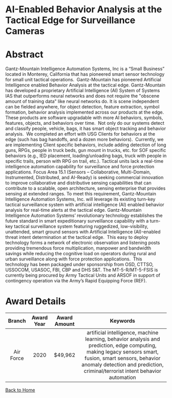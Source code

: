 
AI-Enabled Behavior Analysis at the Tactical Edge for Surveillance Cameras
==========================================================================

# Abstract


Gantz-Mountain Intelligence Automation Systems, Inc is a “Small Business” located in Monterey, California that has pioneered smart sensor technology for small unit tactical operations.  Gantz-Mountain has pioneered Artificial Intelligence enabled Behavior Analysis at the tactical edge. Gantz-Mountain has developed a proprietary Artificial Intelligence (AI) System of Systems IAS that outperforms neural networks and does not require the "obscene amount of training data" like neural networks do. It is scene independent can be fielded anywhere, for object detection, feature extraction, symbol formation, behavior analysis implemented across our products at the edge.  These products are software upgradable with more AI behaviors, symbols, features, objects, and behaviors over time.  Not only do our systems detect and classify people, vehicle, bags, it has smart object tracking and behavior analysis.  We completed an effort with USG Clients for behaviors at the edge (such has bag handoffs, and a dozen more behaviors).  Currently, we are implementing Client specific behaviors, include adding detection of long guns, RPGs, people in truck beds, gun mount in trucks, etc. for SOF specific behaviors (e.g., IED placement, loading/unloading bags, truck with people in specific trails, person with RPG on trail, etc.). Tactical units lack a real-time intelligence automation capability for surveillance and force protection applications. Focus Area 15.1 (Sensors – Collaborative, Multi-Domain, Instrumented, Distributed, and AI-Ready) is seeking commercial innovation to improve collaborative and distributive sensing capabilities that can contribute to a scalable, open architecture, sensing enterprise that provides sensing at extended ranges. To meet this requirement, Gantz-Mountain Intelligence Automation Systems, Inc. will leverage its existing turn-key tactical surveillance system with artificial intelligence (AI) enabled behavior analysis for real-time alerts at the tactical edge. Gantz-Mountain Intelligence Automation Systems’ revolutionary technology establishes the future standard in smart expeditionary surveillance capability with a turn-key tactical surveillance system featuring ruggedized, low-visibility, unattended, smart ground sensors with Artificial Intelligence (AI)-enabled threat intent determination at the tactical edge.  This easy to deploy technology forms a network of electronic observation and listening posts providing tremendous force multiplication, manpower and bandwidth savings while reducing the cognitive load on operators during rural and urban surveillance along with force protection applications.  This technology has been packaged under sponsorship from OSD, CTTSO, USSOCOM, USASOC, FBI, CBP and DHS S&T. The MT-5-R/MT-5-FSIS is currently being procured by Army Tactical Units and ARSOF in support of contingency operation via the Army’s Rapid Equipping Force (REF).    

# Award Details

|Branch|Award Year|Award Amount|Keywords|
| :---: | :---: | :---: | :---: |
|Air Force|2020|$49,962|artificial intelligence, machine learning, behavior analysis and prediction, edge computing, making legacy sensors smart, fusion, smart sensors, behavior anomaly detection and prediction, criminal/terrorist intent behavior automation|
  
  


[Back to Home](https://github.com/chrischow/dod_sbir_awards/Reports/DJ/#1730)